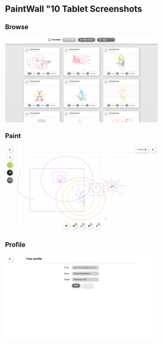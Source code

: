 # PaintWall "10 Tablet Screenshots

## Browse

![Browse](./browse.png)

## Paint

![Paint](./paint.png)

## Profile

![Login](./profile.png)